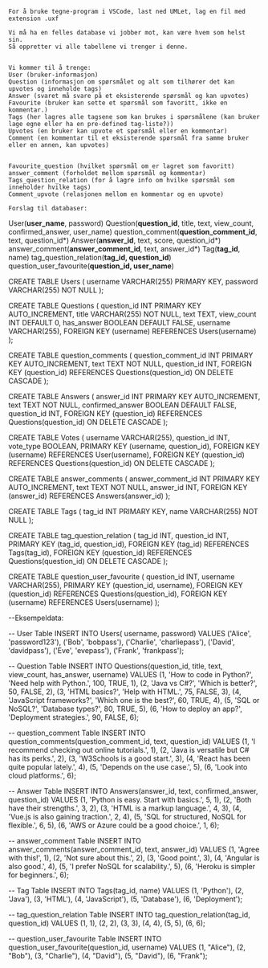 


    For å bruke tegne-program i VSCode, last ned UMLet, lag en fil med extension .uxf

    Vi må ha en felles database vi jobber mot, kan være hvem som helst sin.
    Så oppretter vi alle tabellene vi trenger i denne.


    Vi kommer til å trenge:
    User (bruker-informasjon)
    Question (informasjon om spørsmålet og alt som tilhører det kan upvotes og inneholde tags)
    Answer (svaret må svare på et eksisterende spørsmål og kan upvotes)
    Favourite (bruker kan sette et spørsmål som favoritt, ikke en kommentar.)
    Tags (her lagres alle tagsene som kan brukes i spørsmålene (kan bruker lage egne eller ha en pre-defined tag-liste?))
    Upvotes (en bruker kan upvote et spørsmål eller en kommentar)
    Comment (en kommentar til et eksisterende spørsmål fra samme bruker eller en annen, kan upvotes)


    Favourite_question (hvilket spørsmål om er lagret som favoritt)
    answer_comment (forholdet mellom spørsmål og kommentar)
    Tags_question_relation (for å lagre info om hvilke spørsmål som inneholder hvilke tags)
    Comment_upvote (relasjonen mellom en kommentar og en upvote)

    Forslag til databaser:



User(__user_name__, password)
Question(__question_id__, title, text, view_count, confirmed_answer, user_name)
question_comment(__question_comment_id__, text, question_id*)
Answer(__answer_id__, text, score, question_id*)
answer_comment(__answer_comment_id__, text, answer_id*)
Tag(__tag_id__, name)
tag_question_relation(__tag_id, question_id__)
question_user_favourite(__question_id, user_name__)






CREATE TABLE Users (
    username VARCHAR(255) PRIMARY KEY,
    password VARCHAR(255) NOT NULL
);

CREATE TABLE Questions (
    question_id INT PRIMARY KEY AUTO_INCREMENT,
    title VARCHAR(255) NOT NULL,
    text TEXT,
    view_count INT DEFAULT 0,
    has_answer BOOLEAN DEFAULT FALSE,
    username VARCHAR(255),
    FOREIGN KEY (username) REFERENCES Users(username)
);

CREATE TABLE question_comments (
    question_comment_id INT PRIMARY KEY AUTO_INCREMENT,
    text TEXT NOT NULL,
    question_id INT,
    FOREIGN KEY (question_id) REFERENCES Questions(question_id) ON DELETE CASCADE
);

CREATE TABLE Answers (
    answer_id INT PRIMARY KEY AUTO_INCREMENT,
    text TEXT NOT NULL,
    confirmed_answer BOOLEAN DEFAULT FALSE,
    question_id INT,
    FOREIGN KEY (question_id) REFERENCES Questions(question_id) ON DELETE CASCADE
);

CREATE TABLE Votes (
    username VARCHAR(255),
    question_id INT,
    vote_type BOOLEAN,
    PRIMARY KEY (username, question_id),
    FOREIGN KEY (username) REFERENCES User(username),
    FOREIGN KEY (question_id) REFERENCES Questions(question_id) ON DELETE CASCADE
);

CREATE TABLE answer_comments (
    answer_comment_id INT PRIMARY KEY AUTO_INCREMENT,
    text TEXT NOT NULL,
    answer_id INT,
    FOREIGN KEY (answer_id) REFERENCES Answers(answer_id)
);

CREATE TABLE Tags (
    tag_id INT PRIMARY KEY,
    name VARCHAR(255) NOT NULL
);

CREATE TABLE tag_question_relation (
    tag_id INT,
    question_id INT,
    PRIMARY KEY (tag_id, question_id),
    FOREIGN KEY (tag_id) REFERENCES Tags(tag_id),
    FOREIGN KEY (question_id) REFERENCES Questions(question_id) ON DELETE CASCADE
);

CREATE TABLE question_user_favourite (
    question_id INT,
    username VARCHAR(255),
    PRIMARY KEY (question_id, username),
    FOREIGN KEY (question_id) REFERENCES Questions(question_id),
    FOREIGN KEY (username) REFERENCES Users(username)
);

--Eksempeldata:

-- User Table
INSERT INTO Users( username, password) VALUES 
('Alice', 'password123'),
('Bob', 'bobpass'),
('Charlie', 'charliepass'),
('David', 'davidpass'),
('Eve', 'evepass'),
('Frank', 'frankpass');

-- Question Table
INSERT INTO Questions(question_id, title, text, view_count, has_answer, username) VALUES 
(1, 'How to code in Python?', 'Need help with Python.', 100, TRUE, 1),
(2, 'Java vs C#?', 'Which is better?', 50, FALSE, 2),
(3, 'HTML basics?', 'Help with HTML.', 75, FALSE, 3),
(4, 'JavaScript frameworks?', 'Which one is the best?', 60, TRUE, 4),
(5, 'SQL or NoSQL?', 'Database types?', 80, TRUE, 5),
(6, 'How to deploy an app?', 'Deployment strategies.', 90, FALSE, 6);

-- question_comment Table
INSERT INTO question_comments(question_comment_id, text, question_id) VALUES 
(1, 'I recommend checking out online tutorials.', 1),
(2, 'Java is versatile but C# has its perks.', 2),
(3, 'W3Schools is a good start.', 3),
(4, 'React has been quite popular lately.', 4),
(5, 'Depends on the use case.', 5),
(6, 'Look into cloud platforms.', 6);

-- Answer Table
INSERT INTO Answers(answer_id, text, confirmed_answer, question_id) VALUES 
(1, 'Python is easy. Start with basics.', 5, 1),
(2, 'Both have their strengths.', 3, 2),
(3, 'HTML is a markup language.', 4, 3),
(4, 'Vue.js is also gaining traction.', 2, 4),
(5, 'SQL for structured, NoSQL for flexible.', 6, 5),
(6, 'AWS or Azure could be a good choice.', 1, 6);

-- answer_comment Table
INSERT INTO answer_comments(answer_comment_id, text, answer_id) VALUES 
(1, 'Agree with this!', 1),
(2, 'Not sure about this.', 2),
(3, 'Good point.', 3),
(4, 'Angular is also good.', 4),
(5, 'I prefer NoSQL for scalability.', 5),
(6, 'Heroku is simpler for beginners.', 6);

-- Tag Table
INSERT INTO Tags(tag_id, name) VALUES 
(1, 'Python'),
(2, 'Java'),
(3, 'HTML'),
(4, 'JavaScript'),
(5, 'Database'),
(6, 'Deployment');

-- tag_question_relation Table
INSERT INTO tag_question_relation(tag_id, question_id) VALUES 
(1, 1),
(2, 2),
(3, 3),
(4, 4),
(5, 5),
(6, 6);

-- question_user_favourite Table
INSERT INTO question_user_favourite(question_id, username) VALUES 
(1, "Alice"),
(2, "Bob"),
(3, "Charlie"),
(4, "David"),
(5, "David"),
(6, "Frank");




